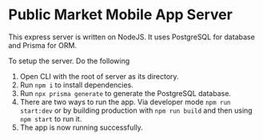 # Public Market Mobile App Server

This express server is written on NodeJS. It uses PostgreSQL for database and Prisma for ORM.

To setup the server. Do the following

1. Open CLI with the root of server as its directory.
2. Run `npm i` to install dependencies.
3. Run `npx prisma generate` to generate the PostgreSQL database.
4. There are two ways to run the app. Via developer mode `npm run start:dev` or by building production with `npm run build` and then using `npm start` to run it.
5. The app is now running successfully.

